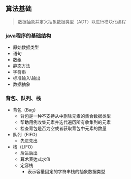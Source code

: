 ## 算法基础
> 数据抽象并定义抽象数据类型（ADT）以进行模块化编程

### java程序的基础结构
* 原始数据类型
* 语句
* 数组
* 静态方法
* 字符串
* 标准输入\输出
* 数据抽象

### 背包、队列、栈
* 背包（Bag）
    * 背包是一种不支持从中删除元素的集合数据类型
    * 帮助用例收集元素并迭代遍历所有收集到的元素
    * 检查背包是否为空或者获取背包中元素的数量
* 队列（FIFO）
    * 先进先出
* 栈（LIFO）
    * 后进后出
    * 算术表达式求值
    * 定容栈
       * 表示容量固定的字符串栈的抽象数据类型